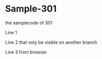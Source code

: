 # Sample-301
the samplecode of 301

Line 1

Line 2 that only be visible on another branch

Line 3 from browser
